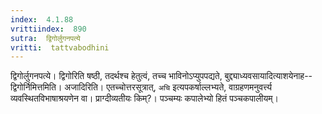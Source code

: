 ```yaml
---
index:  4.1.88
vrittiindex:  890
sutra:  द्विगोर्लुगनपत्ये
vritti:  tattvabodhini 
---
```


द्विगोर्लुगनपत्ये। द्विगोरिति षष्ठी, तदर्थश्च हेतुत्वं, तच्च भाविनोऽप्युपपद्यते, बुद्द्याध्यवसायादित्याशयेनाह--द्विगोर्निमित्तमिति। अजादिरिति। एतच्चोत्तरसूत्रात्, `अचि` इत्यपकर्षाल्लभ्यते, वाग्रहणमनुवर्त्त्य व्यवस्थितविभाषाश्रयणेन वा। प्राग्दीव्यतीयः किम्?। पञ्चम्यः कपालेभ्यो हितं पञ्चकपालीयम्।

